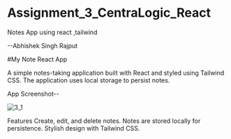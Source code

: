 # Assignment_3_CentraLogic_React
Notes App using react ,tailwind

--Abhishek Singh Rajput  

#My Note React App

A simple notes-taking application built with React and styled using Tailwind CSS. The application uses local storage to persist notes.

App Screenshot--

![3_1](https://github.com/Abhi1086/Assignment_3_CentraLogic_React/assets/88306369/ffb57255-a15a-4d45-8fc0-50a43a34e30b)


Features
Create, edit, and delete notes.
Notes are stored locally for persistence.
Stylish design with Tailwind CSS.
